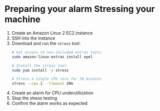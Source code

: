 # Preparing your alarm Stressing your machine 

1. Create an Amazon Linux 2 EC2 instance
2. SSH into the instance
3. Download and run the `stress` tool:
    ```bash 
    # Get access to non-included extras tools
    sudo amazon-linux-extras install epel

    # Install the stress tool
    sudo yum install -y stress

    # Stress a single CPU core for 30 minutes
    stress --cpu 1 --timeout 30m
    ```
4. Create an alarm for CPU underutilization
5. Stop the stress testing
6. Confirm the alarm works as expected